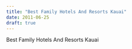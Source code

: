 ```yaml
---
title: "Best Family Hotels And Resorts Kauai"
date: 2011-06-25
draft: true
---
```


Best Family Hotels And Resorts Kauai
